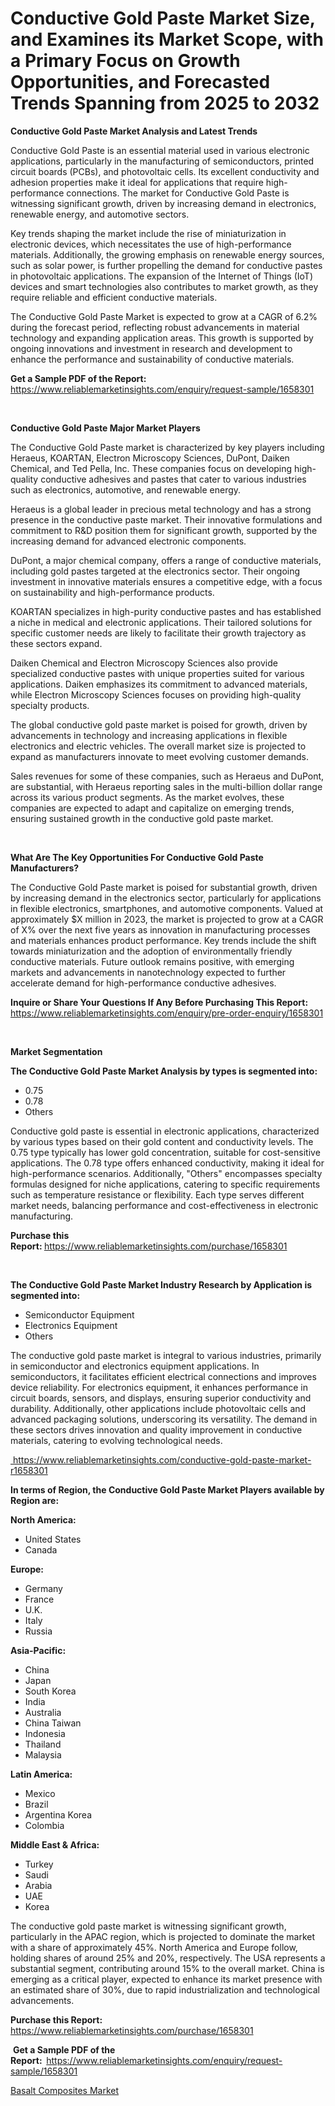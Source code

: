 <p><h1>Conductive Gold Paste Market Size, and Examines its Market Scope, with a Primary Focus on Growth Opportunities, and Forecasted Trends Spanning from 2025 to 2032</h1></p><p><strong>Conductive Gold Paste Market Analysis and Latest Trends</strong></p>
<p><p>Conductive Gold Paste is an essential material used in various electronic applications, particularly in the manufacturing of semiconductors, printed circuit boards (PCBs), and photovoltaic cells. Its excellent conductivity and adhesion properties make it ideal for applications that require high-performance connections. The market for Conductive Gold Paste is witnessing significant growth, driven by increasing demand in electronics, renewable energy, and automotive sectors.</p><p>Key trends shaping the market include the rise of miniaturization in electronic devices, which necessitates the use of high-performance materials. Additionally, the growing emphasis on renewable energy sources, such as solar power, is further propelling the demand for conductive pastes in photovoltaic applications. The expansion of the Internet of Things (IoT) devices and smart technologies also contributes to market growth, as they require reliable and efficient conductive materials.</p><p>The Conductive Gold Paste Market is expected to grow at a CAGR of 6.2% during the forecast period, reflecting robust advancements in material technology and expanding application areas. This growth is supported by ongoing innovations and investment in research and development to enhance the performance and sustainability of conductive materials.</p></p>
<p><strong>Get a Sample PDF of the Report:&nbsp;</strong> <a href="https://www.reliablemarketinsights.com/enquiry/request-sample/1658301?utm_campaign=2261&utm_medium=2&utm_source=Github&utm_content=ia&utm_term=06022025&utm_id=conductive-gold-paste">https://www.reliablemarketinsights.com/enquiry/request-sample/1658301</a></p>
<p>&nbsp;</p>
<p><strong>Conductive Gold Paste Major Market Players</strong></p>
<p><p>The Conductive Gold Paste market is characterized by key players including Heraeus, KOARTAN, Electron Microscopy Sciences, DuPont, Daiken Chemical, and Ted Pella, Inc. These companies focus on developing high-quality conductive adhesives and pastes that cater to various industries such as electronics, automotive, and renewable energy.</p><p>Heraeus is a global leader in precious metal technology and has a strong presence in the conductive paste market. Their innovative formulations and commitment to R&D position them for significant growth, supported by the increasing demand for advanced electronic components.</p><p>DuPont, a major chemical company, offers a range of conductive materials, including gold pastes targeted at the electronics sector. Their ongoing investment in innovative materials ensures a competitive edge, with a focus on sustainability and high-performance products.</p><p>KOARTAN specializes in high-purity conductive pastes and has established a niche in medical and electronic applications. Their tailored solutions for specific customer needs are likely to facilitate their growth trajectory as these sectors expand.</p><p>Daiken Chemical and Electron Microscopy Sciences also provide specialized conductive pastes with unique properties suited for various applications. Daiken emphasizes its commitment to advanced materials, while Electron Microscopy Sciences focuses on providing high-quality specialty products.</p><p>The global conductive gold paste market is poised for growth, driven by advancements in technology and increasing applications in flexible electronics and electric vehicles. The overall market size is projected to expand as manufacturers innovate to meet evolving customer demands.</p><p>Sales revenues for some of these companies, such as Heraeus and DuPont, are substantial, with Heraeus reporting sales in the multi-billion dollar range across its various product segments. As the market evolves, these companies are expected to adapt and capitalize on emerging trends, ensuring sustained growth in the conductive gold paste market.</p></p>
<p>&nbsp;</p>
<p><strong>What Are The Key Opportunities For Conductive Gold Paste Manufacturers?</strong></p>
<p><p>The Conductive Gold Paste market is poised for substantial growth, driven by increasing demand in the electronics sector, particularly for applications in flexible electronics, smartphones, and automotive components. Valued at approximately $X million in 2023, the market is projected to grow at a CAGR of X% over the next five years as innovation in manufacturing processes and materials enhances product performance. Key trends include the shift towards miniaturization and the adoption of environmentally friendly conductive materials. Future outlook remains positive, with emerging markets and advancements in nanotechnology expected to further accelerate demand for high-performance conductive adhesives.</p></p>
<p><strong>Inquire or Share Your Questions If Any Before Purchasing This Report:</strong> <a href="https://www.reliablemarketinsights.com/enquiry/pre-order-enquiry/1658301?utm_campaign=2261&utm_medium=2&utm_source=Github&utm_content=ia&utm_term=06022025&utm_id=conductive-gold-paste">https://www.reliablemarketinsights.com/enquiry/pre-order-enquiry/1658301</a></p>
<p>&nbsp;</p>
<p><strong>Market Segmentation</strong></p>
<p><strong>The Conductive Gold Paste Market Analysis by types is segmented into:</strong></p>
<p><ul><li>0.75</li><li>0.78</li><li>Others</li></ul></p>
<p><p>Conductive gold paste is essential in electronic applications, characterized by various types based on their gold content and conductivity levels. The 0.75 type typically has lower gold concentration, suitable for cost-sensitive applications. The 0.78 type offers enhanced conductivity, making it ideal for high-performance scenarios. Additionally, "Others" encompasses specialty formulas designed for niche applications, catering to specific requirements such as temperature resistance or flexibility. Each type serves different market needs, balancing performance and cost-effectiveness in electronic manufacturing.</p></p>
<p><strong>Purchase this Report:&nbsp;</strong><a href="https://www.reliablemarketinsights.com/purchase/1658301?utm_campaign=2261&utm_medium=2&utm_source=Github&utm_content=ia&utm_term=06022025&utm_id=conductive-gold-paste">https://www.reliablemarketinsights.com/purchase/1658301</a></p>
<p>&nbsp;</p>
<p><strong>The Conductive Gold Paste Market Industry Research by Application is segmented into:</strong></p>
<p><ul><li>Semiconductor Equipment</li><li>Electronics Equipment</li><li>Others</li></ul></p>
<p><p>The conductive gold paste market is integral to various industries, primarily in semiconductor and electronics equipment applications. In semiconductors, it facilitates efficient electrical connections and improves device reliability. For electronics equipment, it enhances performance in circuit boards, sensors, and displays, ensuring superior conductivity and durability. Additionally, other applications include photovoltaic cells and advanced packaging solutions, underscoring its versatility. The demand in these sectors drives innovation and quality improvement in conductive materials, catering to evolving technological needs.</p></p>
<p><a href="https://www.reliablemarketinsights.com/conductive-gold-paste-market-r1658301?utm_campaign=2261&utm_medium=2&utm_source=Github&utm_content=ia&utm_term=06022025&utm_id=conductive-gold-paste">&nbsp;https://www.reliablemarketinsights.com/conductive-gold-paste-market-r1658301</a></p>
<p><strong>In terms of Region, the Conductive Gold Paste Market Players available by Region are:</strong></p>
<p>
    <p> <strong> North America: </strong>
        <ul>
            <li>United States</li>
            <li>Canada</li>
        </ul>
        </p> 
    <p> <strong> Europe: </strong>
        <ul>
            <li>Germany</li>
            <li>France</li>
            <li>U.K.</li>
            <li>Italy</li>
            <li>Russia</li>
        </ul>
        </p> 
    <p> <strong> Asia-Pacific: </strong>
        <ul>
            <li>China</li>
            <li>Japan</li>
            <li>South Korea</li>
            <li>India</li>
            <li>Australia</li>
            <li>China Taiwan</li>
            <li>Indonesia</li>
            <li>Thailand</li>
            <li>Malaysia</li>
        </ul>
        </p> 
    <p> <strong> Latin America: </strong>
        <ul>
            <li>Mexico</li>
            <li>Brazil</li>
            <li>Argentina Korea</li>
            <li>Colombia</li>
        </ul>
        </p> 
    <p> <strong> Middle East & Africa: </strong>
        <ul>
            <li>Turkey</li>
            <li>Saudi</li>
            <li>Arabia</li>
            <li>UAE</li>
            <li>Korea</li>
        </ul>
    </p>
    </p>
<p><p>The conductive gold paste market is witnessing significant growth, particularly in the APAC region, which is projected to dominate the market with a share of approximately 45%. North America and Europe follow, holding shares of around 25% and 20%, respectively. The USA represents a substantial segment, contributing around 15% to the overall market. China is emerging as a critical player, expected to enhance its market presence with an estimated share of 30%, due to rapid industrialization and technological advancements.</p></p>
<p><strong>Purchase this Report: </strong><a href="https://www.reliablemarketinsights.com/purchase/1658301?utm_campaign=2261&utm_medium=2&utm_source=Github&utm_content=ia&utm_term=06022025&utm_id=conductive-gold-paste">https://www.reliablemarketinsights.com/purchase/1658301</a></p>
<p>&nbsp;<strong>Get a Sample PDF of the Report:&nbsp;&nbsp;</strong><a href="https://www.reliablemarketinsights.com/enquiry/request-sample/1658301?utm_campaign=2261&utm_medium=2&utm_source=Github&utm_content=ia&utm_term=06022025&utm_id=conductive-gold-paste">https://www.reliablemarketinsights.com/enquiry/request-sample/1658301</a></p>
<p><strong></strong></p>
<p><p><a href="https://github.com/manesros8/Market-Research-Report-List-1/blob/main/basalt-composites-market.md?utm_campaign=2261&utm_medium=2&utm_source=Github&utm_content=ia&utm_term=06022025&utm_id=conductive-gold-paste">Basalt Composites Market</a></p></p>